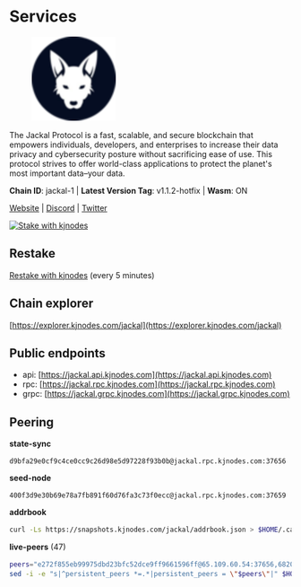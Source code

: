 # Services

<figure><img src="https://raw.githubusercontent.com/kj89/cosmos-images/main/logos/jackal.png" width="150" alt=""><figcaption></figcaption></figure>

The Jackal Protocol is a fast, scalable, and secure blockchain that empowers  individuals, developers, and enterprises to increase their data privacy and  cybersecurity posture without sacrificing ease of use. This protocol strives  to offer world-class applications to protect the planet's most important data–your data.

**Chain ID**: jackal-1 | **Latest Version Tag**: v1.1.2-hotfix | **Wasm**: ON

[Website](https://jackalprotocol.com) | [Discord](https://discord.com/invite/5GKym3p6rj) | [Twitter](https://twitter.com/Jackal_Protocol)

[![Stake with kjnodes](https://i.ibb.co/cr44Q8j/button-stake-with-kjnodes.png)](https://restake.app/jackal/jklvaloper1tr3wm3mdkz0tda6t7vavqnn7fe2g4un0f67xmt)

## Restake

[Restake with kjnodes](https://restake.app/jackal/jklvaloper1tr3wm3mdkz0tda6t7vavqnn7fe2g4un0f67xmt) (every 5 minutes)
## Chain explorer
[https://explorer.kjnodes.com/jackal](https://explorer.kjnodes.com/jackal)

## Public endpoints

* api: [https://jackal.api.kjnodes.com](https://jackal.api.kjnodes.com)
* rpc: [https://jackal.rpc.kjnodes.com](https://jackal.rpc.kjnodes.com)
* grpc: [https://jackal.grpc.kjnodes.com](https://jackal.grpc.kjnodes.com)

## Peering

**state-sync**

```text
d9bfa29e0cf9c4ce0cc9c26d98e5d97228f93b0b@jackal.rpc.kjnodes.com:37656
```

**seed-node**

```text
400f3d9e30b69e78a7fb891f60d76fa3c73f0ecc@jackal.rpc.kjnodes.com:37659
```

**addrbook**
```bash
curl -Ls https://snapshots.kjnodes.com/jackal/addrbook.json > $HOME/.canine/config/addrbook.json
```

**live-peers** (47)
```bash
peers="e272f855eb99975dbd23bfc52dce9ff9661596ff@65.109.60.54:37656,68205c025ec65bf4d4183691d19d15b0a72221ec@65.108.42.185:26656,8cb23f8ba742452f2f81f019a648f0660fabfd46@65.109.106.155:26656,588e509e3a8c1dc4ba938779bf569cd9f6f0f4be@212.23.222.109:26256,e61861653d42ebe5d7bf46d4c61f3753091985cd@83.53.221.249:36656,d9bfa29e0cf9c4ce0cc9c26d98e5d97228f93b0b@65.109.88.38:37656,2a55d2e6cc5fa2dda8a484ab7d00f77f076d237f@141.95.47.216:26656,68b81df146d915f599775a18953bbefbd49d024a@193.70.33.64:17556,a79da224ad9d4501dbf1d547986ebec55d56b951@135.181.128.114:17556,11c23c5341d0ac69f9ebb3be9afa7fe0e134ece0@94.79.54.137:28656,dd3cab79ffae0aed4f519503b66e9403c69eeb14@85.237.193.101:25565,ef8c470a03f3753df53dad15a435f99d6869f6a7@51.81.107.95:10856,289c3e984194ac2ccaa74e201147010648e90970@195.3.223.108:26656,ae69a9186ee7fc09d4c46e76ee0ebea537171937@94.130.137.122:33656,519f2b648a2a8794ac33b195f39b6d836e09f8f2@131.153.154.13:26656,0faa7f1099de2e02deebe09fcb52863056333265@144.202.72.17:26616,7574e0ab179fc6cc47ac89284f4641790218540e@18.163.165.245:26626,159834da1073b793a9f6730841d827802051ed75@198.244.178.213:26656,ebc272824924ea1a27ea3183dd0b9ba713494f83@95.214.55.198:26906,ff94a29e02de8369faf37c76d3c97684bbd51bd6@185.16.38.165:17556,399068f8371dce4ae5d7cd7da2c965e765e68f4b@65.108.238.102:17556,8d59eb5f7ad207e59c06620f6e9e7b6760b56211@65.108.75.107:18656,173c43436e2287f3660c344a5fd2386da4a61968@65.109.92.241:11126,c2842c76779913e05fa4256e3caab852e1782951@202.61.194.254:60756,dd7e72f0a71476e51c0a601a40d6fc02a1ae1a95@65.108.6.45:60856,d0313585956c8e7969993c1577f4969739b19bb7@85.10.238.147:26656,7adbbe1a5f867a0befcf1fd94f395dd8257d718f@73.40.151.121:15656,fc5cfe32547c96e943d9f8e18e9904d2e639e32d@149.202.72.186:26638,9bcaee1ad957fa75f60a6dd9d8870e53220794a9@104.37.187.214:60756,ee2ef67b49cbc7b4af7ff0b7321870a5d9ae69a5@65.108.138.80:17556,d39fecbc409541de13fa644d90066d4dabe08262@95.165.89.222:24475,a877c11ecef83401dcc96c4499874ebc3f13367b@116.202.36.240:10756,80cc4b90a546a138a480642dd5ce0fcf65ba2d8c@65.108.41.172:29956,26b6255375a592c3b0664bd474a6975f468c3785@88.99.164.158:11126,ecb163fca7436befa3a5694a7d558e89d3f04b2c@65.109.29.150:17656,b511a0e15ac7afad376d9ea21d43bcc5f4ad06b5@65.109.122.105:61756,4a0fb6863526b3370b3f0dcba6bc2d548a363974@65.109.52.56:2506,dbec14a10d43c25d77ee9987a985652fa4e6344a@131.153.59.6:26656,dd7ee88ff1a81be43fb5ed12c416cd23fd065f8e@65.109.69.154:32656,55df88ae25223565af42ccd6b3b558b8e70bba31@213.239.216.252:26656,6852add4eaa027707a6000c78ea9e7cde81b058f@18.118.26.4:26656,2ec46ff04ebfafc19f505feaaf00943c15bb2757@185.16.38.149:26656,2bb49680d595628991383323806db3fa53d15eb5@65.109.85.170:53656,ac6e9b3fc2d18f51aa8d6f98bae9e05acfac97e1@217.131.118.88:26656,24d557203af1734d8a9e94d1819f0920ee66845c@185.252.235.83:27656,4bfc9e0f762e952b76daee87e9ffd081d2974f75@31.156.88.34:26656,82fbe1cd7843ac226114198c98a8cf06636f05e7@35.227.84.77:26656"
sed -i -e "s|^persistent_peers *=.*|persistent_peers = \"$peers\"|" $HOME/.canine/config/config.toml
```
